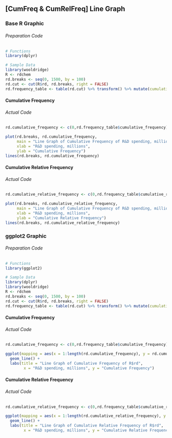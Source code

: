 ## \[CumFreq & CumRelFreq\] Line Graph
### Base R Graphic
###### Preparation Code
```r
# Functions
library(dplyr)

# Sample Data
library(wooldridge)
R <- rdchem
rd.breaks <- seq(0, 1500, by = 100)
rd.cut <- cut(R$rd, rd.breaks, right = FALSE)
rd.frequency_table <- table(rd.cut) %>% transform() %>% mutate(cumulative_frequency = cumsum(Freq), cumulative_relative_frequency = cumulative_frequency/nrow(R))
```
#### Cumulative Frequency
###### Actual Code
```r
rd.cumulative_frequency <- c(0,rd.frequency_table$cumulative_frequency) # To start at 0

plot(rd.breaks, rd.cumulative_frequency,
     main = "Line Graph of Cumulative Frequency of R&D spending, millions",
     xlab = "R&D spending, millions",
     ylab = "Cumulative Frequency")
lines(rd.breaks, rd.cumulative_frequency)
```
#### Cumulative Relative Frequency
###### Actual Code
```r
rd.cumulative_relative_frequency <- c(0,rd.frequency_table$cumulative_relative_frequency) # To start at 0

plot(rd.breaks, rd.cumulative_relative_frequency,
     main = "Line Graph of Cumulative Frequency of R&D spending, millions",
     xlab = "R&D spending, millions",
     ylab = "Cumulative Relative Frequency")
lines(rd.breaks, rd.cumulative_relative_frequency)
```
### ggplot2 Graphic
###### Preparation Code
```r
# Functions
library(ggplot2)

# Sample Data
library(dplyr)
library(wooldridge)
R <- rdchem
rd.breaks <- seq(0, 1500, by = 100)
rd.cut <- cut(R$rd, rd.breaks, right = FALSE)
rd.frequency_table <- table(rd.cut) %>% transform() %>% mutate(cumulative_frequency = cumsum(Freq), cumulative_relative_frequency = cumulative_frequency/nrow(R))
```
#### Cumulative Frequency
###### Actual Code
```r
rd.cumulative_frequency <- c(0,rd.frequency_table$cumulative_frequency) # To start at 0

ggplot(mapping = aes(x = 1:length(rd.cumulative_frequency), y = rd.cumulative_frequency)) +
  geom_line() +
  labs(title = "Line Graph of Cumulative Frequency of R$rd",
        x = "R&D spending, millions", y = "Cumulative Frequency")
```
#### Cumulative Relative Frequency
###### Actual Code
```r
rd.cumulative_relative_frequency <- c(0,rd.frequency_table$cumulative_relative_frequency) # To start at 0

ggplot(mapping = aes(x = 1:length(rd.cumulative_relative_frequency), y = rd.cumulative_relative_frequency)) +
  geom_line() +
  labs(title = "Line Graph of Cumulative Relative Frequency of R$rd",
        x = "R&D spending, millions", y = "Cumulative Relative Frequency")
```
